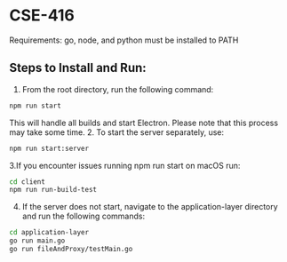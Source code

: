 # CSE-416

Requirements:
go, node, and python must be installed to PATH

## Steps to Install and Run:

1. From the root directory, run the following command:
```bash
npm run start
```

This will handle all builds and start Electron. Please note that this process may take some time.
2. To start the server separately, use:
```bash
npm run start:server
```

3.If you encounter issues running npm run start on macOS run:
```bash
cd client
npm run run-build-test
```
4. If the server does not start, navigate to the application-layer directory and run the following commands:
```bash
cd application-layer
go run main.go
go run fileAndProxy/testMain.go
```


